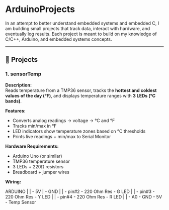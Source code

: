 # ArduinoProjects

In an attempt to better understand embedded systems and embedded C, I am building small projects that track data, interact with hardware, and eventually log results. Each project is meant to build on my knowledge of C/C++, Arduino, and embedded systems concepts.

---

## 📂 Projects

### 1. sensorTemp
**Description:**  
Reads temperature from a TMP36 sensor, tracks the **hottest and coldest values of the day (°F)**, and displays temperature ranges with **3 LEDs (°C bands)**.

**Features:**
- Converts analog readings → voltage → °C and °F
- Tracks min/max in °F
- LED indicators show temperature zones based on °C thresholds
- Prints live readings + min/max to Serial Monitor

**Hardware Requirements:**
- Arduino Uno (or similar)
- TMP36 temperature sensor
- 3 LEDs + 220Ω resistors
- Breadboard + jumper wires

**Wiring:**


ARDUINO
|
| - 5V
| - GND
|
| - pin#2 - 220 Ohm Res -  G LED
|
| - pin#3 - 220 Ohm Res -  Y LED
|
| - pin#4 - 220 Ohm Res -  R LED
|
| - A0 - GND - 5V - Temp Sensor


